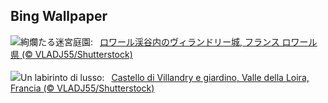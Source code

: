 ## Bing Wallpaper
![](https://www.bing.com/th?id=OHR.VillandryGarden_JA-JP4858825894_UHD.jpg&w=1000)絢爛たる迷宮庭園:&nbsp;&ensp;[ロワール渓谷内のヴィランドリー城, フランス ロワール県 (© VLADJ55/Shutterstock)](https://www.bing.com/th?id=OHR.VillandryGarden_JA-JP4858825894_UHD.jpg)
<br><br/>
![](https://www.bing.com/th?id=OHR.VillandryGarden_IT-IT7596299422_UHD.jpg&w=1000)Un labirinto di lusso:&nbsp;&ensp;[Castello di Villandry e giardino, Valle della Loira, Francia (© VLADJ55/Shutterstock)](https://www.bing.com/th?id=OHR.VillandryGarden_IT-IT7596299422_UHD.jpg)
<br><br/>
